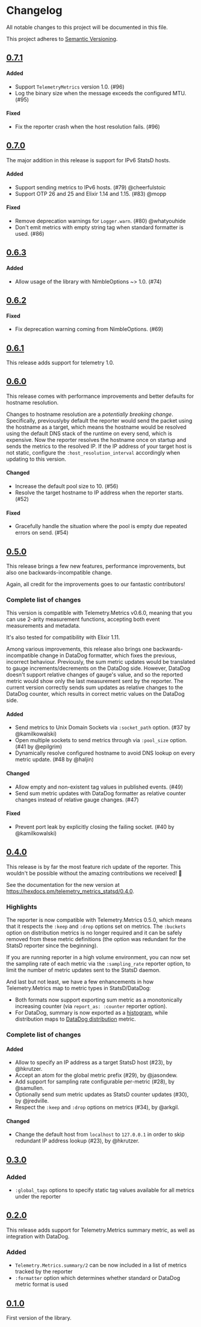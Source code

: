 # Changelog

All notable changes to this project will be documented in this file.

This project adheres to [Semantic Versioning](https://semver.org/spec/v2.0.0.html).

## [0.7.1](https://github.com/beam-telemetry/telemetry_metrics_statsd/tree/v0.7.1)

#### Added

- Support `TelemetryMetrics` version 1.0. (#96)
- Log the binary size when the message exceeds the configured MTU. (#95)

#### Fixed

- Fix the reporter crash when the host resolution fails. (#96)

## [0.7.0](https://github.com/beam-telemetry/telemetry_metrics_statsd/tree/v0.7.0)

The major addition in this release is support for IPv6 StatsD hosts.

#### Added

- Support sending metrics to IPv6 hosts. (#79) @cheerfulstoic
- Support OTP 26 and 25 and Elixir 1.14 and 1.15. (#83) @mopp

#### Fixed

- Remove deprecation warnings for `Logger.warn`. (#80) @whatyouhide
- Don't emit metrics with empty string tag when standard formatter is used. (#86)

## [0.6.3](https://github.com/beam-telemetry/telemetry_metrics_statsd/tree/v0.6.3)

#### Added

- Allow usage of the library with NimbleOptions ~> 1.0. (#74)

## [0.6.2](https://github.com/beam-telemetry/telemetry_metrics_statsd/tree/v0.6.2)

#### Fixed

- Fix deprecation warning coming from NimbleOptions. (#69)

## [0.6.1](https://github.com/beam-telemetry/telemetry_metrics_statsd/tree/v0.6.1)

This release adds support for telemetry 1.0.

## [0.6.0](https://github.com/beam-telemetry/telemetry_metrics_statsd/tree/v0.6.0)

This release comes with performance improvements and better defaults for hostname resolution.

Changes to hostname resolution are a _potentially breaking change_. Specifically, previouslyby default the reporter would send the packet using the hostname as a target, which means the hostname would be resolved using the default DNS stack of the runtime on every send, which is expensive. Now the reporter resolves the hostname once on startup and sends the metrics to the resolved IP. If the IP address of your target host is not static, configure the `:host_resolution_interval` accordingly when updating to this version.

#### Changed

- Increase the default pool size to 10. (#56)
- Resolve the target hostname to IP address when the reporter starts. (#52)

#### Fixed

- Gracefully handle the situation where the pool is empty due repeated errors on send. (#54)

## [0.5.0](https://github.com/beam-telemetry/telemetry_metrics_statsd/tree/v0.5.0)

This release brings a few new features, performance improvements, but also one backwards-incompatible change.

Again, all credit for the improvements goes to our fantastic contributors!

### Complete list of changes

This version is compatible with Telemetry.Metrics v0.6.0, meaning that you can use 2-arity measurement functions, accepting both event measurements and metadata.

It's also tested for compatibility with Elixir 1.11.

Among various improvements, this release also brings one backwards-incompatible change in DataDog formatter, which fixes the previous, incorrect behaviour.
Previously, the sum metric updates would be translated to gauge increments/decrements on the DataDog side.
However, DataDog doesn't support relative changes of gauge's value, and so the reported metric would show only the last measurement sent by the reporter.
The current version correctly sends sum updates as relative changes to the DataDog counter, which results in correct metric values on the DataDog side.

#### Added

- Send metrics to Unix Domain Sockets via `:socket_path` option. (#37 by @kamilkowalski)
- Open multiple sockets to send metrics through via `:pool_size` option. (#41 by @epilgrim)
- Dynamically resolve configured hostname to avoid DNS lookup on every metric update. (#48 by @haljin)

#### Changed

- Allow empty and non-existent tag values in published events. (#49)
- Send sum metric updates with DataDog formatter as relative counter changes instead of relative gauge changes. (#47)

#### Fixed

- Prevent port leak by explicitly closing the failing socket. (#40 by @kamilkowalski)

## [0.4.0](https://github.com/beam-telemetry/telemetry_metrics_statsd/tree/v0.4.0)

This release is by far the most feature rich update of the reporter. This wouldn't be possible without the amazing contributions we received! 💛

See the documentation for the new version at https://hexdocs.pm/telemetry_metrics_statsd/0.4.0.

### Highlights

The reporter is now compatible with Telemetry.Metrics 0.5.0, which means that it respects the `:keep` and `:drop` options set on metrics.
The `:buckets` option on distribution metrics is no longer required and it can be safely removed from these metric definitions (the option was redundant for the StatsD reporter since the beginning).

If you are running reporter in a high volume environment, you can now set the sampling rate of each metric via the `:sampling_rate` reporter option, to limit the number of metric updates sent to the StatsD daemon.

And last but not least, we have a few enhancements in how Telemetry.Metrics map to metric types in StatsD/DataDog:

- Both formats now support exporting sum metric as a monotonically increasing counter (via `report_as: :counter` reporter option).
- For DataDog, summary is now exported as a [histogram](https://docs.datadoghq.com/developers/metrics/types/?tab=histogram#metric-types), while distribution maps to [DataDog distribution](https://docs.datadoghq.com/developers/metrics/types/?tab=distribution#metric-types) metric.

### Complete list of changes

#### Added

- Allow to specify an IP address as a target StatsD host (#23), by @hkrutzer.
- Accept an atom for the global metric prefix (#29), by @jasondew.
- Add support for sampling rate configurable per-metric (#28), by @samullen.
- Optionally send sum metric updates as StatsD counter updates (#30), by @jredville.
- Respect the `:keep` and `:drop` options on metrics (#34), by @arkgil.

#### Changed

- Change the default host from `localhost` to `127.0.0.1` in order to skip redundant IP address lookup (#23), by @hkrutzer.

## [0.3.0](https://github.com/beam-telemetry/telemetry_metrics_statsd/tree/v0.3.0)

### Added

- `:global_tags` options to specify static tag values available for all metrics under the reporter

## [0.2.0](https://github.com/beam-telemetry/telemetry_metrics_statsd/tree/v0.2.0)

This release adds support for Telemetry.Metrics summary metric, as well as integration with DataDog.

### Added

- `Telemetry.Metrics.summary/2` can be now included in a list of metrics tracked by the reporter
- `:formatter` option which determines whether standard or DataDog metric format is used

## [0.1.0](https://github.com/beam-telemetry/telemetry_metrics_statsd/tree/v0.1.0)

First version of the library.
